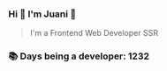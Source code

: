 ### Hi 👋 I&#39;m Juani 🦁

> I&#39;m a Frontend Web Developer SSR

### 📚 Days being a developer: 1232
